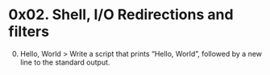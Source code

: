 # 0x02. Shell, I/O Redirections and filters
0. Hello, World > Write a script that prints “Hello, World”, followed by a new line to the standard output.
